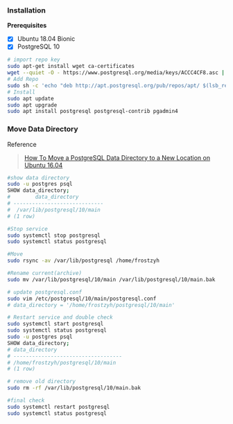 ### Installation

**Prerequisites**
- [x] Ubuntu 18.04 Bionic
- [x] PostgreSQL 10

```bash
# import repo key 
sudo apt-get install wget ca-certificates
wget --quiet -O - https://www.postgresql.org/media/keys/ACCC4CF8.asc | sudo apt-key add -
# Add Repo
sudo sh -c 'echo "deb http://apt.postgresql.org/pub/repos/apt/ $(lsb_release -cs)-pgdg main" > /etc/apt/sources.list.d/pgdg.list'
# Install
sudo apt update
sudo apt upgrade
sudo apt install postgresql postgresql-contrib pgadmin4
```


### Move Data Directory

Reference
> [How To Move a PostgreSQL Data Directory to a New Location on Ubuntu 16.04](https://www.digitalocean.com/community/tutorials/how-to-move-a-postgresql-data-directory-to-a-new-location-on-ubuntu-16-04)

```bash
#show data directory
sudo -u postgres psql
SHOW data_directory;
#        data_directory        
# -----------------------------
#  /var/lib/postgresql/10/main
# (1 row)

#Stop service
sudo systemctl stop postgresql
sudo systemctl status postgresql

#Move
sudo rsync -av /var/lib/postgresql /home/frostzyh

#Rename current(archive)
sudo mv /var/lib/postgresql/10/main /var/lib/postgresql/10/main.bak

# update postgresql.conf
sudo vim /etc/postgresql/10/main/postgresql.conf
# data_directory = '/home/frostzyh/postgresql/10/main'

# Restart service and double check
sudo systemctl start postgresql
sudo systemctl status postgresql
sudo -u postgres psql
SHOW data_directory;
# data_directory           
# -----------------------------------
# /home/frostzyh/postgresql/10/main
# (1 row)

# remove old directory
sudo rm -rf /var/lib/postgresql/10/main.bak

#final check
sudo systemctl restart postgresql
sudo systemctl status postgresql
```
